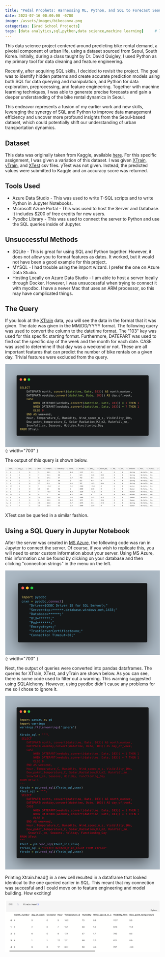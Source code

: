 ```yaml
---
title: "Pedal Prophets: Harnessing ML, Python, and SQL to Forecast Seoul's Bike Rentals"
date: 2023-07-16 00:00:00 -0700
image: /assets/images/bikecanva.png
categories: [Grad School Projects]
tags: [data analytics,sql,python,data science,machine learning]     # TAG names should always be lowercase
---
```


This data science project centered around predicting bike rental demand, a pivotal component of urban life, using a dataset sourced from Seoul, South Korea. Initially, during a class taught by Dr. David Quigley, I used Python as my primary tool for data cleaning and feature engineering.

Recently, after acquiring SQL skills, I decided to revisit the project. The goal was to identify hidden patterns and create accurate prediction models using both SQL for data querying and manipulation, and Python for data exploration, preprocessing, and feature engineering. Together with machine learning techniques, I was able to generate precise forecasts and gain a deeper understanding of the bike rental dynamics in Seoul.

This endeavor represents a fusion of my earlier work and new skills, leveraging the synergy of SQL and Python to improve data management efficiency and uncover more profound insights from the Seoul-based dataset, which could potentially shift our understanding of urban transportation dynamics.

## Dataset
This data was originally taken from Kaggle, available [here](https://www.kaggle.com/datasets/saurabhshahane/seoul-bike-sharing-demand-prediction). For this specific assignment, I was given a variation of this dataset. I was given [XTrain](https://github.com/ReidGlaze/Machine_Learning/blob/main/Homework%204/XTrain.csv), [yTrain](https://github.com/ReidGlaze/Machine_Learning/blob/main/Homework%204/yTrain.csv), and [XTest](https://github.com/ReidGlaze/Machine_Learning/blob/main/Homework%204/XTest.csv) csv files. yTest was not given. Instead, the predicted values were submitted to Kaggle and an accuracy score was returned. 

## Tools Used
* Azure Data Studio - This was used to write T-SQL scripts and to write Python in Jupyter Notebooks.
* Microsoft Azure Portal - This was used to host the Server and Database. It includes $200 of free credits for new users.
* Pyodbc Library - This was used to connect the server to Python and use the SQL queries inside of Jupyter.

## Unsuccessful Methods
* SQLite - This is great for using SQL and Python together. However, it does not allow you to format features as dates. It worked, but it would not have been a good example for this project.
* MYSQL - I had trouble using the import wizard. I prefer the one on Azure Data Studio.
* Hosting Locally on Azure Data Studio - I am able to host a server locally through Docker. However, I was unsuccessful when trying to connect it with myodbc. I have a newer Mac that uses an ARM processor, so this may have complicated things.

## The Query

If you look at the [XTrain](https://github.com/ReidGlaze/Machine_Learning/blob/main/Homework%204/XTrain.csv) data, you will see the data in the format that it was given. The date was given in the MM/DD/YYYY format. The following query was used to convert the column to the datetime format. The "103" key was used for this specific starting format. Furthermore, DATEPART was used to find out the specific day of the week and the month for each date. CASE was used to determine if that day was a weekend or not. These are all important features that can predict the number of bike rentals on a given day. Trivial features were excluded from the query.

![by origin](/assets/images/Xtrain_query.png){: width="700" }

The output of this query is shown below.

![by origin](/assets/images/Xtrain_query_output.png)

XTest can be queried in a similar fashion.

## Using a SQL Query in Jupyter Notebook
After the server was created in [MS Azure](https://portal.azure.com/), the following code was ran in Jupyter to connect the server. Of course, if you wish to replicate this, you will need to enter custom information about your server. Using MS Azure, this information can be found by clicking on your database and then clicking "connection strings" in the menu on the left.

![by origin](/assets/images/pyodbc.png){: width="700" }

Next, the output of queries were converted into pandas dataframes. The queries for XTrain, XTest, and yTrain are shown below. As you can see, there is some code used to filter out a warning. This warning suggested using SQLAlchemy. However, using pyodbc didn't cause any problems for me so I chose to ignore it.

![by origin](/assets/images/query_jupyter.png)

Printing Xtrain.head() in a new cell resulted in a dataframe that looked identical to the one queried earlier in SQL. This meant that my connection was succesful and I could move on to feature engineering and model building. How exciting!

![by origin](/assets/images/query_output.png)


